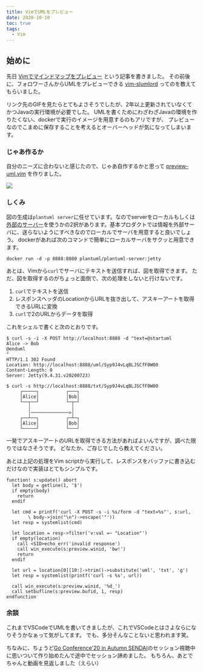 ```yaml
---
title: VimでUMLをプレビュー
date: 2020-10-10
toc: true
tags: 
  - Vim
---
```


## 始めに
先日 [Vimでマインドマップをプレビュー](https://zenn.dev/skanehira/articles/2020-10-07-vim-write-plantuml) という記事を書きました。
その前後に、フォロワーさんからUMLをプレビューできる [vim-slumlord](https://github.com/scrooloose/vim-slumlord) ってのを教えてもらいました。

リンク先のGIFを見たらとてもよさそうでしたが、2年以上更新されていなくてかつJavaの実行環境が必要でした。
UMLを書くためにわざわざJavaの環境を作りたくない、dockerで実行のイメージを用意するのもアリですが、
プレビューなのでこまめに保存することを考えるとオーバーヘッドが気になってしまいます。

### じゃあ作るか
自分のニーズに合わないと感じたので、じゃあ自作するかと思って [preview-uml.vim](https://github.com/skanehira/preview-uml.vim) を作りました。

![](https://i.imgur.com/9Uyr1xC.gif)

### しくみ
図の生成は`plantuml server`に任せています。なのでserverをローカルもしくは[外部のサーバー](http://www.plantuml.com/plantuml)を使うかの2択があります。基本プロダクトでは情報を外部サーバに、送らないようにすべきなのでローカルでサーバを用意すると良いでしょう。
dockerがあれば次のコマンドで簡単にローカルサーバをサクッと用意できます。

```shell
docker run -d -p 8888:8080 plantuml/plantuml-server:jetty
```

あとは、Vimから`curl`でサーバにテキストを送信すれば、図を取得できます。
ただ、図を取得するのがちょっと面倒で、次の処理をしないと行けないです。

1. `curl`でテキストを送信
2. レスポンスヘッダのLocationからURLを抜き出して、アスキーアートを取得できるURLに変換
3. `curl`で2のURLからデータを取得

これをシェルで書くと次のとおりです。

```shell
$ curl -s -i -X POST http://localhost:8888 -d "text=@startuml
Alice -> Bob
@enduml
"
HTTP/1.1 302 Found
Location: http://localhost:8888/uml/Syp9J4vLqBLJSCfF0W00
Content-Length: 0
Server: Jetty(9.4.31.v20200723)

$ curl -s http://localhost:8888/txt/Syp9J4vLqBLJSCfF0W00
     ┌─────┐          ┌───┐
     │Alice│          │Bob│
     └──┬──┘          └─┬─┘
        │               │
        │──────────────>│
     ┌──┴──┐          ┌─┴─┐
     │Alice│          │Bob│
     └─────┘          └───┘
```

一発でアスキーアートのURLを取得できる方法があればよいんですが、調べた限りではなさそうです。
どなたか、ご存じでしたら教えてください。

あとは上記の処理をVim scriptから実行して、レスポンスをバッファに書き込むだけなので実装はとてもシンプルです。

```vim
function! s:update() abort
  let body = getline(1, '$')
  if empty(body)
    return
  endif

  let cmd = printf('curl -X POST -s -i %s/form -d "text=%s"', s:url,
        \ body->join("\n")->escape('"'))
  let resp = systemlist(cmd)

  let location = resp->filter('v:val =~ "Location"')
  if empty(location)
    call <SID>echo_err('invalid response')
    call win_execute(s:preview.winid, 'bw!')
    return
  endif

  let url = location[0][10:]->trim()->substitute('uml', 'txt', 'g')
  let resp = systemlist(printf('curl -s %s', url))

  call win_execute(s:preview.winid, '%d_')
  call setbufline(s:preview.bufid, 1, resp)
endfunction
```

### 余談
これまでVSCodeでUMLを書いてきましたが、これでVSCodeとはさよならになりそうかなぁって気がしてます。
でも、多分そんなことないと思われます笑。

ちなみに、ちょうど[Go Conference'20 in Autumn SENDAI](https://sendai.gocon.jp)のセッション視聴中に思いついて作り始めたんで途中でセッション諦めました。
もちろん、あとでちゃんと動画を見返しました（えらい）

